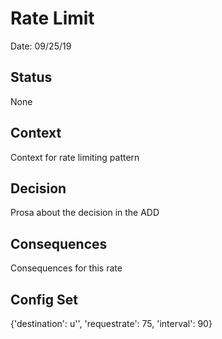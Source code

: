 # Rate Limit

Date: 09/25/19

## Status
None

## Context
Context for rate limiting pattern

## Decision
Prosa about the decision in the ADD

## Consequences
Consequences for this rate

## Config Set
{'destination': u'', 'requestrate': 75, 'interval': 90}

